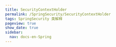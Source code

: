 ```yaml
---
title: SecurityContextHolder
permalink: /SpringSecurity/SecurityContextHolder
tags: SpringSecurity 类解释
pageview: true
show_date: true
sidebar:
  nav: docs-en-Spring
---
```

